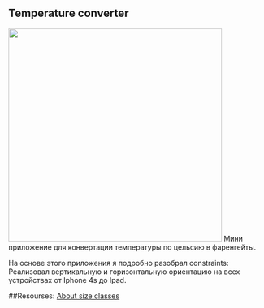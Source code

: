 ## Temperature converter 

<img src="https://i.ibb.co/gR9MtwR/Screen-Shot-2021-09-16-at-7-56-25-PM.png" width="420">
Мини приложение для конвертации температуры по цельсию в фаренгейты.

На основе этого приложения я подробно разобрал constraints: Реализовал вертикальную и горизонтальную ориентацию на всех устройствах от Iphone 4s до Ipad.

##Resourses:
[About size classes](https://developer.apple.com/design/human-interface-guidelines/ios/visual-design/adaptivity-and-layout/)
